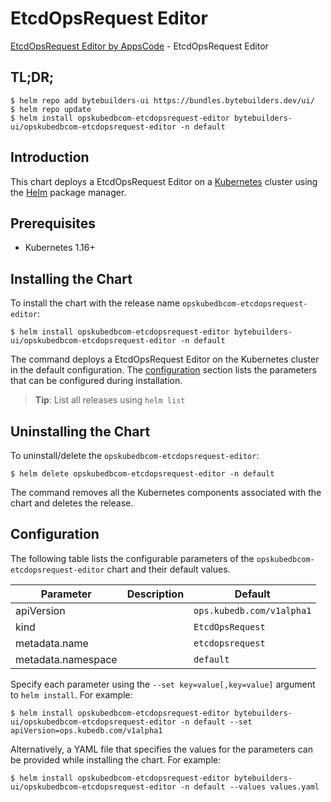 # EtcdOpsRequest Editor

[EtcdOpsRequest Editor by AppsCode](https://byte.builders) - EtcdOpsRequest Editor

## TL;DR;

```console
$ helm repo add bytebuilders-ui https://bundles.bytebuilders.dev/ui/
$ helm repo update
$ helm install opskubedbcom-etcdopsrequest-editor bytebuilders-ui/opskubedbcom-etcdopsrequest-editor -n default
```

## Introduction

This chart deploys a EtcdOpsRequest Editor on a [Kubernetes](http://kubernetes.io) cluster using the [Helm](https://helm.sh) package manager.

## Prerequisites

- Kubernetes 1.16+

## Installing the Chart

To install the chart with the release name `opskubedbcom-etcdopsrequest-editor`:

```console
$ helm install opskubedbcom-etcdopsrequest-editor bytebuilders-ui/opskubedbcom-etcdopsrequest-editor -n default
```

The command deploys a EtcdOpsRequest Editor on the Kubernetes cluster in the default configuration. The [configuration](#configuration) section lists the parameters that can be configured during installation.

> **Tip**: List all releases using `helm list`

## Uninstalling the Chart

To uninstall/delete the `opskubedbcom-etcdopsrequest-editor`:

```console
$ helm delete opskubedbcom-etcdopsrequest-editor -n default
```

The command removes all the Kubernetes components associated with the chart and deletes the release.

## Configuration

The following table lists the configurable parameters of the `opskubedbcom-etcdopsrequest-editor` chart and their default values.

|     Parameter      | Description |          Default          |
|--------------------|-------------|---------------------------|
| apiVersion         |             | `ops.kubedb.com/v1alpha1` |
| kind               |             | `EtcdOpsRequest`          |
| metadata.name      |             | `etcdopsrequest`          |
| metadata.namespace |             | `default`                 |


Specify each parameter using the `--set key=value[,key=value]` argument to `helm install`. For example:

```console
$ helm install opskubedbcom-etcdopsrequest-editor bytebuilders-ui/opskubedbcom-etcdopsrequest-editor -n default --set apiVersion=ops.kubedb.com/v1alpha1
```

Alternatively, a YAML file that specifies the values for the parameters can be provided while
installing the chart. For example:

```console
$ helm install opskubedbcom-etcdopsrequest-editor bytebuilders-ui/opskubedbcom-etcdopsrequest-editor -n default --values values.yaml
```
